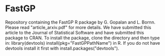 # FastGP
Repository containing the FastGP R package by G. Gopalan and L. Bornn. Please read "article_arxiv.pdf" for more details. We have submitted this article to the Journal of Statistical Software and have submitted this package to CRAN. To install the package, clone the directory and then type in:
library(devtools)
install(pkg="FastGPPathName")
in R. If you do not have devtools install it first with install.packages("devtools").

